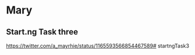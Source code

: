 # Mary

## Start.ng Task three

https://twitter.com/a_mayrhie/status/1165593566854467589# startngTask3
